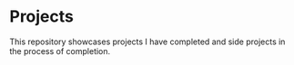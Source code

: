 # Projects

This repository showcases projects I have completed and side projects in the process of completion. 